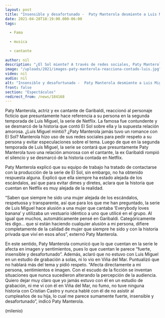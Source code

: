 ```yaml
---
layout: post
title: "Insensible y desafortunado -  Paty Manterola desmiente a Luis Miguel; explota contra serie de Netflix"
date: 2021-04-28T18:19:00.000-06:00
tags:
  
  - Fama
  
  - musica
  
  - cantante
  
author: nil
description: "¿El Sol miente? A través de redes sociales, Paty Manterola se desmarcó de lo que contó Luis Miguel en su serie de Netflix: afecta directamente a mi persona, sentimientos e imagen. "
image: "/uploads/2021/images-paty-manterola-reacciona-contado-luis.jpg"
video: nil
audio: nil
alt: "Insensible y desafortunado -  Paty Manterola desmiente a Luis Miguel; explota contra serie de Netflix"
front: false
section: "Espectáculos"
redirect_from: /news/184168
---
```


Paty Manterola, actriz y ex cantante de Garibaldi, reaccionó al personaje ficticio que presuntamente hace referencia a su persona en la segunda temporada de Luis Miguel, la serie de Netflix. La famosa fue contundente y se desmarcó de la historia que contó El Sol sobre ella y la supuesta relación amorosa. ¿Luis Miguel mintió? ¿Paty Manterola jamás tuvo un romance con El Sol? Manterola hizo uso de sus redes sociales para pedir respeto a su persona y evitar especulaciones sobre el tema. Luego de que en la segunda temporada de Luis Miguel, la serie se contará que presuntamente Paty Manterola tuvo una relación amorosa con el cantante, la ex Garibaldi rompió el silencio y se desmarcó de la historia contada en Netflix. 

Paty Manterola explicó que su equipo de trabajo ha tratado de contactarse con la producción de la serie de El Sol, sin embargo, no ha obtenido respuesta alguna.  Explicó que ella siempre ha estado alejada de los escándalos, así que para evitar dimes y diretes, aclara que la historia que cuentan en Netflix es muy alejada de la realidad. 

“Saben que siempre he sido una mujer alejada de los escándalos, respetuosa y transparente, así que para los que me han preguntado, la serie de Luis Miguel hace alusión a una mujer que cantaba ‘Everybody loves banana’ y utilizaba un vestuario idéntico a uno que utilicé en el grupo. Al igual que muchos, automáticamente pensé en Garibaldi. Categóricamente les digo… que si están haciendo cualquier alusión a mi persona, difiere completamente de la calidad de mujer que siempre he sido y con la historia privada que viví en esos años”, externó Paty Manterola. 

En este sentido, Paty Manterola comunicó que lo que cuentan en la serie le afecta en imagen y sentimientos, pues lo que cuentan le parece “fuerte, insensible y desafortunado”. Además, aclaró que no estuvo con Luis Miguel en un estudio de grabación a solas, ni lo vio en Viña del Mar. Puntualizó que no hablará más del tema y pidió respeto. “Afecta directamente a mi persona, sentimientos e imagen. Con el escudo de la ficción se inventan situaciones que nunca sucedieron alterando la percepción de la audiencia. Quiero dejar muy claro que yo jamás estuvo con él en un estudio de grabación, ni me vi con él en Viña del Mar, no fumo, no tuve ninguna historia con Cristian Castro y nunca hablé con él de no asistir al cumpleaños de su hija, lo cual me parece sumamente fuerte, insensible y desafortunado”, indicó Paty Manterola. 

(milenio)